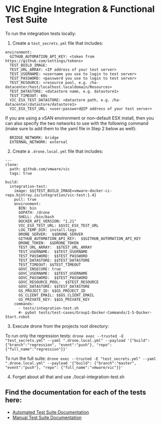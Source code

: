 # VIC Engine Integration & Functional Test Suite

To run the integration tests locally:

1. Create a `test_secrets.yml` file that includes:

  ```
  environment:
    GITHUB_AUTOMATION_API_KEY: <token from https://github.com/settings/tokens>
    TEST_BUILD_IMAGE:
    TEST_URL_ARRAY: <IP address of your test server>
    TEST_USERNAME: <username you use to login to test server>
    TEST_PASSWORD: <password you use to login to test server>
    TEST_RESOURCE: <resource pool, e.g. /ha-datacenter/host/localhost.localdomain/Resources>
    TEST_DATASTORE: <datastore name, e.g. datastore1>
    TEST_TIMEOUT: 60s
    VIC_ESX_TEST_DATASTORE: <datastore path, e.g. /ha-datacenter/datastore/datastore1>
    VIC_ESX_TEST_URL: <user:password@IP address of your test server>
  ```

If you are using a vSAN environment or non-default ESX install, then you can also specify the two networks to use with the following command (make sure to add them to the yaml file in Step 2 below as well):

  ```
    BRIDGE_NETWORK: bridge
    EXTERNAL_NETWORK: external
  ```

2. Create a `.drone.local.yml` file that includes:

  ```
  ---
  clone:
    path: github.com/vmware/vic
    tags: true

  build:
    integration-test:
      image: $${TEST_BUILD_IMAGE=vmware-docker-ci-repo.bintray.io/integration/vic-test:1.4}
      pull: true
      environment:
        BIN: bin
        GOPATH: /drone
        SHELL: /bin/bash
        DOCKER_API_VERSION: "1.21"
        VIC_ESX_TEST_URL: $$VIC_ESX_TEST_URL
        LOG_TEMP_DIR: install-logs
        DRONE_SERVER:  $$DRONE_SERVER
        GITHUB_AUTOMATION_API_KEY:  $$GITHUB_AUTOMATION_API_KEY
        DRONE_TOKEN:  $$DRONE_TOKEN
        TEST_URL_ARRAY:  $$TEST_URL_ARRAY
        TEST_USERNAME:  $$TEST_USERNAME
        TEST_PASSWORD:  $$TEST_PASSWORD
        TEST_DATASTORE: $$TEST_DATASTORE
        TEST_TIMEOUT: $$TEST_TIMEOUT
        GOVC_INSECURE: true
        GOVC_USERNAME:  $$TEST_USERNAME
        GOVC_PASSWORD:  $$TEST_PASSWORD
        GOVC_RESOURCE_POOL:  $$TEST_RESOURCE
        GOVC_DATASTORE: $$TEST_DATASTORE
        GS_PROJECT_ID: $$GS_PROJECT_ID
        GS_CLIENT_EMAIL: $$GS_CLIENT_EMAIL
        GS_PRIVATE_KEY: $$GS_PRIVATE_KEY
      commands:
        - tests/integration-test.sh
        #- pybot tests/test-cases/Group1-Docker-Commands/1-5-Docker-Start.robot
  ```

3. Execute drone from the projects root directory:

To run only the regression tests:
`drone exec --trusted -E "test_secrets.yml" --yaml ".drone.local.yml" --payload '{"build": {"branch":"regression", "event":"push"}, "repo": {"full_name":"regression"}}'`

To run the full suite:
`drone exec --trusted -E "test_secrets.yml" --yaml ".drone.local.yml" --payload '{"build": {"branch":"master", "event":"push"}, "repo": {"full_name":"vmware/vic"}}'`

4. Forget about all that and use ./local-integration-test.sh

## Find the documentation for each of the tests here:

* [Automated Test Suite Documentation](test-cases/TestGroups.md)
* [Manual Test Suite Documentation](manual-test-cases/TestGroups.md)
